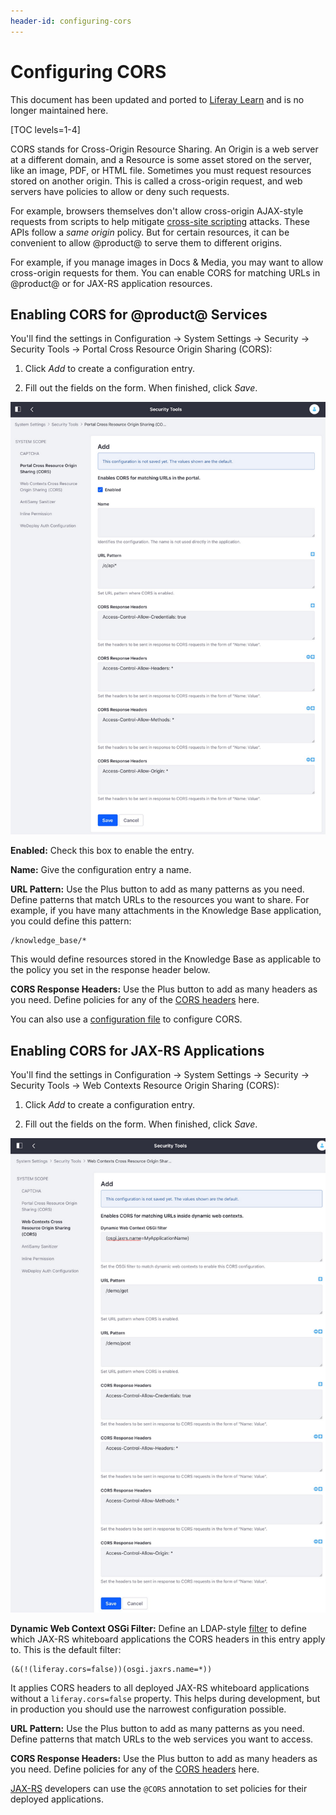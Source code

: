 ```yaml
---
header-id: configuring-cors
---
```


# Configuring CORS

<aside class="alert alert-info">
   <span class="wysiwyg-color-blue120">This document has been updated and ported to <a href="https://learn.liferay.com/dxp/latest/en/installation-and-upgrades/securing-liferay/securing-web-services/setting-up-cors.html">Liferay Learn</a> and is no longer maintained here.</span>
</aside>

[TOC levels=1-4]

CORS stands for Cross-Origin Resource Sharing. An Origin is a web server at
a different domain, and a Resource is some asset stored on the server, like an
image, PDF, or HTML file. Sometimes you must request resources stored on another
origin. This is called a cross-origin request, and web servers have policies to
allow or deny such requests. 

For example, browsers themselves don't allow cross-origin AJAX-style requests
from scripts to help mitigate 
[cross-site scripting](https://en.wikipedia.org/wiki/Cross-site_scripting)
attacks. These APIs follow a *same origin* policy. But for certain resources, it
can be convenient to allow @product@ to serve them to different origins. 

For example, if you manage images in Docs & Media, you may want to allow
cross-origin requests for them. You can enable CORS for matching URLs in
@product@ or for JAX-RS application resources. 

## Enabling CORS for @product@ Services

You'll find the settings in Configuration &rarr; System Settings &rarr; Security
&rarr; Security Tools &rarr; Portal Cross Resource Origin Sharing (CORS): 

1.  Click *Add* to create a configuration entry. 

2.  Fill out the fields on the form. When finished, click *Save*. 

![Figure 1: The CORS system settings provide a way to configure CORS headers for Liferay services.](../../images/CORS-portal.png)

**Enabled:** Check this box to enable the entry. 

**Name:** Give the configuration entry a name. 

**URL Pattern:** Use the Plus button to add as many patterns as you need. Define
patterns that match URLs to the resources you want to share. For example, if you
have many attachments in the Knowledge Base application, you could define
this pattern: 

    /knowledge_base/*

This would define resources stored in the Knowledge Base as applicable to the
policy you set in the response header below. 

**CORS Response Headers:** Use the Plus button to add as many headers as you
need. Define policies for any of the [CORS headers](https://developer.mozilla.org/en-US/docs/Web/HTTP/Headers#CORS) 
here. 

You can also use a [configuration file](/docs/7-2/user/-/knowledge_base/u/understanding-system-configuration-files)
to configure CORS. 

## Enabling CORS for JAX-RS Applications

You'll find the settings in Configuration &rarr; System Settings &rarr; Security
&rarr; Security Tools &rarr; Web Contexts Resource Origin Sharing (CORS): 

1.  Click *Add* to create a configuration entry. 

2.  Fill out the fields on the form. When finished, click *Save*. 

![Figure 2: There's a separate system settings category for CORS web contexts.](../../images/CORS-jax-rs.png)

**Dynamic Web Context OSGi Filter:** Define an LDAP-style [filter](https://osgi.org/specification/osgi.cmpn/7.0.0/service.http.whiteboard.html) 
to define which JAX-RS whiteboard applications the CORS headers in this entry
apply to. This is the default filter: 

```properties
(&(!(liferay.cors=false))(osgi.jaxrs.name=*))
```
It applies CORS headers to all deployed JAX-RS whiteboard applications without
a `liferay.cors=false` property. This helps during development, but in
production you should use the narrowest configuration possible. 

**URL Pattern:** Use the Plus button to add as many patterns as you need. Define
patterns that match URLs to the web services you want to access. 

**CORS Response Headers:** Use the Plus button to add as many headers as you
need. Define policies for any of the [CORS headers](https://developer.mozilla.org/en-US/docs/Web/HTTP/Headers#CORS) 
here. 

[JAX-RS](/docs/7-2/frameworks/-/knowledge_base/f/jax-rs) developers can use the
`@CORS` annotation to set policies for their deployed applications. 
